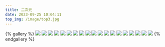 ```yaml
---
title: 二次元
date: 2023-09-25 10:04:11
top_img: /image/top3.jpg
---
```


{% gallery %}
![](\gallery\二次元\嘉然1.png)
![](\gallery\二次元\嘉然2.png)
![](\gallery\二次元\嘉然3.png)
![](\gallery\二次元\嘉然4.png)
![](\gallery\二次元\剑冢1.png)
![](\gallery\二次元\剑冢2.png)
![](\gallery\二次元\剑冢3.png)
![](\gallery\二次元\剑冢4.png)
![](\gallery\二次元\剑冢5.png)
![](\gallery\二次元\机甲1.png)
![](\gallery\二次元\机甲2.png)
![](\gallery\二次元\机甲3.png)
![](\gallery\二次元\机甲4.png)
![](\gallery\二次元\机甲5.png)
![](\gallery\二次元\机甲6.png)
![](\gallery\二次元\泳衣1.png)
![](\gallery\二次元\泳衣2.png)
![](\gallery\二次元\泳衣3.png)
![](\gallery\二次元\泳衣4.png)
{% endgallery %}